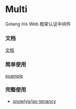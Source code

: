 # Multi
Golang Iris Web 框架认证中间件

### 文档
[文档](https://pkg.go.dev/github.com/snowlyg/multi)

### 简单使用
[example](example/main.go)
### 完整使用
- [snowlyg/go-tenancy](https://github.com/snowlyg/go-tenancy/blob/master/middleware/auth.go)